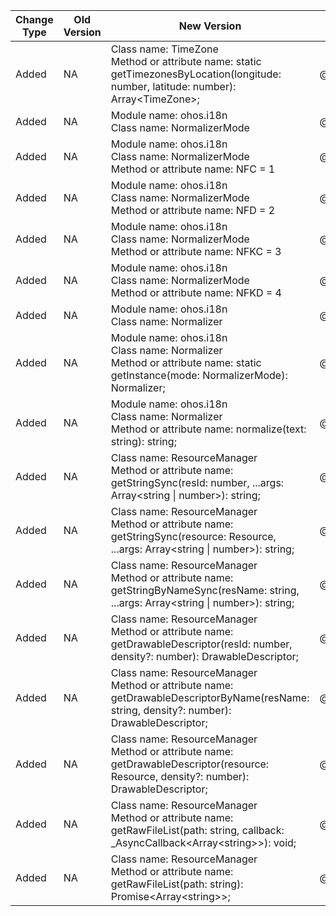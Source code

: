 | Change Type | Old Version | New Version | d.ts File |
| ---- | ------ | ------ | -------- |
|Added|NA|Class name: TimeZone<br>Method or attribute name: static getTimezonesByLocation(longitude: number, latitude: number): Array\<TimeZone>;|@ohos.i18n.d.ts|
|Added|NA|Module name: ohos.i18n<br>Class name: NormalizerMode|@ohos.i18n.d.ts|
|Added|NA|Module name: ohos.i18n<br>Class name: NormalizerMode<br>Method or attribute name: NFC = 1|@ohos.i18n.d.ts|
|Added|NA|Module name: ohos.i18n<br>Class name: NormalizerMode<br>Method or attribute name: NFD = 2|@ohos.i18n.d.ts|
|Added|NA|Module name: ohos.i18n<br>Class name: NormalizerMode<br>Method or attribute name: NFKC = 3|@ohos.i18n.d.ts|
|Added|NA|Module name: ohos.i18n<br>Class name: NormalizerMode<br>Method or attribute name: NFKD = 4|@ohos.i18n.d.ts|
|Added|NA|Module name: ohos.i18n<br>Class name: Normalizer|@ohos.i18n.d.ts|
|Added|NA|Module name: ohos.i18n<br>Class name: Normalizer<br>Method or attribute name: static getInstance(mode: NormalizerMode): Normalizer;|@ohos.i18n.d.ts|
|Added|NA|Module name: ohos.i18n<br>Class name: Normalizer<br>Method or attribute name: normalize(text: string): string;|@ohos.i18n.d.ts|
|Added|NA|Class name: ResourceManager<br>Method or attribute name: getStringSync(resId: number, ...args: Array\<string \| number>): string;|@ohos.resourceManager.d.ts|
|Added|NA|Class name: ResourceManager<br>Method or attribute name: getStringSync(resource: Resource, ...args: Array\<string \| number>): string;|@ohos.resourceManager.d.ts|
|Added|NA|Class name: ResourceManager<br>Method or attribute name: getStringByNameSync(resName: string, ...args: Array\<string \| number>): string;|@ohos.resourceManager.d.ts|
|Added|NA|Class name: ResourceManager<br>Method or attribute name: getDrawableDescriptor(resId: number, density?: number): DrawableDescriptor;|@ohos.resourceManager.d.ts|
|Added|NA|Class name: ResourceManager<br>Method or attribute name: getDrawableDescriptorByName(resName: string, density?: number): DrawableDescriptor;|@ohos.resourceManager.d.ts|
|Added|NA|Class name: ResourceManager<br>Method or attribute name: getDrawableDescriptor(resource: Resource, density?: number): DrawableDescriptor;|@ohos.resourceManager.d.ts|
|Added|NA|Class name: ResourceManager<br>Method or attribute name: getRawFileList(path: string, callback: _AsyncCallback\<Array\<string>>): void;|@ohos.resourceManager.d.ts|
|Added|NA|Class name: ResourceManager<br>Method or attribute name: getRawFileList(path: string): Promise\<Array\<string>>;|@ohos.resourceManager.d.ts|
